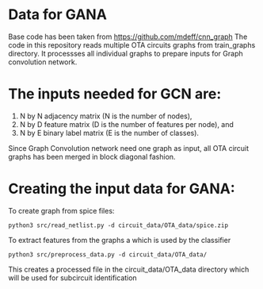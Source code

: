 # Data for GANA
Base code has been taken from https://github.com/mdeff/cnn_graph
The code in this repository reads multiple OTA circuits graphs from train_graphs directory.
It processses all individual graphs to prepare inputs for Graph convolution network.

# The inputs needed for GCN are:
1. N by N adjacency matrix (N is the number of nodes),
2. N by D feature matrix (D is the number of features per node), and
3. N by E binary label matrix (E is the number of classes).

Since Graph Convolution network need one graph as input, all OTA circuit graphs has been merged in block diagonal fashion.


# Creating the input data for GANA:
To create graph from spice files:

```
python3 src/read_netlist.py -d circuit_data/OTA_data/spice.zip
```

To extract features from the graphs a  which is used by the classifier

```
python3 src/preprocess_data.py -d circuit_data/OTA_data/
```
This creates a processed file in the circuit_data/OTA_data directory which will be used for subcircuit identification